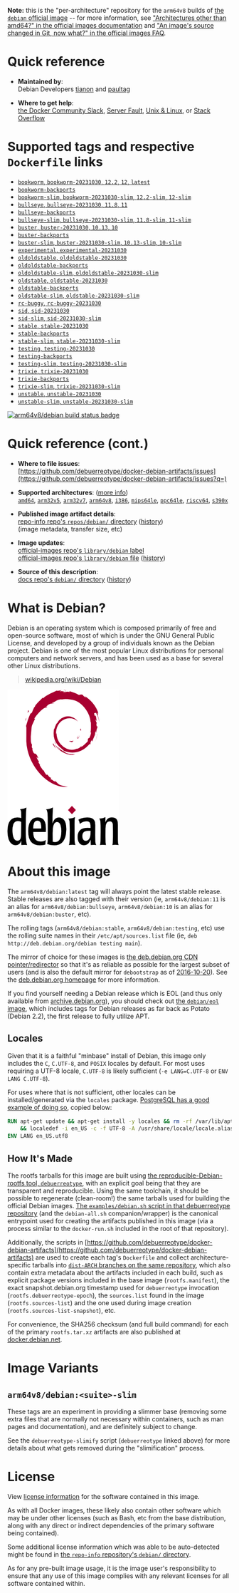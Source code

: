 <!--

********************************************************************************

WARNING:

    DO NOT EDIT "debian/README.md"

    IT IS AUTO-GENERATED

    (from the other files in "debian/" combined with a set of templates)

********************************************************************************

-->

**Note:** this is the "per-architecture" repository for the `arm64v8` builds of [the `debian` official image](https://hub.docker.com/_/debian) -- for more information, see ["Architectures other than amd64?" in the official images documentation](https://github.com/docker-library/official-images#architectures-other-than-amd64) and ["An image's source changed in Git, now what?" in the official images FAQ](https://github.com/docker-library/faq#an-images-source-changed-in-git-now-what).

# Quick reference

-	**Maintained by**:  
	Debian Developers [tianon](https://qa.debian.org/developer.php?login=tianon) and [paultag](https://qa.debian.org/developer.php?login=paultag)

-	**Where to get help**:  
	[the Docker Community Slack](https://dockr.ly/comm-slack), [Server Fault](https://serverfault.com/help/on-topic), [Unix & Linux](https://unix.stackexchange.com/help/on-topic), or [Stack Overflow](https://stackoverflow.com/help/on-topic)

# Supported tags and respective `Dockerfile` links

-	[`bookworm`, `bookworm-20231030`, `12.2`, `12`, `latest`](https://github.com/debuerreotype/docker-debian-artifacts/blob/a3c7fa2b3ce0332a61619371c604841a066f2fd9/bookworm/Dockerfile)
-	[`bookworm-backports`](https://github.com/debuerreotype/docker-debian-artifacts/blob/a3c7fa2b3ce0332a61619371c604841a066f2fd9/bookworm/backports/Dockerfile)
-	[`bookworm-slim`, `bookworm-20231030-slim`, `12.2-slim`, `12-slim`](https://github.com/debuerreotype/docker-debian-artifacts/blob/a3c7fa2b3ce0332a61619371c604841a066f2fd9/bookworm/slim/Dockerfile)
-	[`bullseye`, `bullseye-20231030`, `11.8`, `11`](https://github.com/debuerreotype/docker-debian-artifacts/blob/a3c7fa2b3ce0332a61619371c604841a066f2fd9/bullseye/Dockerfile)
-	[`bullseye-backports`](https://github.com/debuerreotype/docker-debian-artifacts/blob/a3c7fa2b3ce0332a61619371c604841a066f2fd9/bullseye/backports/Dockerfile)
-	[`bullseye-slim`, `bullseye-20231030-slim`, `11.8-slim`, `11-slim`](https://github.com/debuerreotype/docker-debian-artifacts/blob/a3c7fa2b3ce0332a61619371c604841a066f2fd9/bullseye/slim/Dockerfile)
-	[`buster`, `buster-20231030`, `10.13`, `10`](https://github.com/debuerreotype/docker-debian-artifacts/blob/a3c7fa2b3ce0332a61619371c604841a066f2fd9/buster/Dockerfile)
-	[`buster-backports`](https://github.com/debuerreotype/docker-debian-artifacts/blob/a3c7fa2b3ce0332a61619371c604841a066f2fd9/buster/backports/Dockerfile)
-	[`buster-slim`, `buster-20231030-slim`, `10.13-slim`, `10-slim`](https://github.com/debuerreotype/docker-debian-artifacts/blob/a3c7fa2b3ce0332a61619371c604841a066f2fd9/buster/slim/Dockerfile)
-	[`experimental`, `experimental-20231030`](https://github.com/debuerreotype/docker-debian-artifacts/blob/a3c7fa2b3ce0332a61619371c604841a066f2fd9/experimental/Dockerfile)
-	[`oldoldstable`, `oldoldstable-20231030`](https://github.com/debuerreotype/docker-debian-artifacts/blob/a3c7fa2b3ce0332a61619371c604841a066f2fd9/oldoldstable/Dockerfile)
-	[`oldoldstable-backports`](https://github.com/debuerreotype/docker-debian-artifacts/blob/a3c7fa2b3ce0332a61619371c604841a066f2fd9/oldoldstable/backports/Dockerfile)
-	[`oldoldstable-slim`, `oldoldstable-20231030-slim`](https://github.com/debuerreotype/docker-debian-artifacts/blob/a3c7fa2b3ce0332a61619371c604841a066f2fd9/oldoldstable/slim/Dockerfile)
-	[`oldstable`, `oldstable-20231030`](https://github.com/debuerreotype/docker-debian-artifacts/blob/a3c7fa2b3ce0332a61619371c604841a066f2fd9/oldstable/Dockerfile)
-	[`oldstable-backports`](https://github.com/debuerreotype/docker-debian-artifacts/blob/a3c7fa2b3ce0332a61619371c604841a066f2fd9/oldstable/backports/Dockerfile)
-	[`oldstable-slim`, `oldstable-20231030-slim`](https://github.com/debuerreotype/docker-debian-artifacts/blob/a3c7fa2b3ce0332a61619371c604841a066f2fd9/oldstable/slim/Dockerfile)
-	[`rc-buggy`, `rc-buggy-20231030`](https://github.com/debuerreotype/docker-debian-artifacts/blob/a3c7fa2b3ce0332a61619371c604841a066f2fd9/rc-buggy/Dockerfile)
-	[`sid`, `sid-20231030`](https://github.com/debuerreotype/docker-debian-artifacts/blob/a3c7fa2b3ce0332a61619371c604841a066f2fd9/sid/Dockerfile)
-	[`sid-slim`, `sid-20231030-slim`](https://github.com/debuerreotype/docker-debian-artifacts/blob/a3c7fa2b3ce0332a61619371c604841a066f2fd9/sid/slim/Dockerfile)
-	[`stable`, `stable-20231030`](https://github.com/debuerreotype/docker-debian-artifacts/blob/a3c7fa2b3ce0332a61619371c604841a066f2fd9/stable/Dockerfile)
-	[`stable-backports`](https://github.com/debuerreotype/docker-debian-artifacts/blob/a3c7fa2b3ce0332a61619371c604841a066f2fd9/stable/backports/Dockerfile)
-	[`stable-slim`, `stable-20231030-slim`](https://github.com/debuerreotype/docker-debian-artifacts/blob/a3c7fa2b3ce0332a61619371c604841a066f2fd9/stable/slim/Dockerfile)
-	[`testing`, `testing-20231030`](https://github.com/debuerreotype/docker-debian-artifacts/blob/a3c7fa2b3ce0332a61619371c604841a066f2fd9/testing/Dockerfile)
-	[`testing-backports`](https://github.com/debuerreotype/docker-debian-artifacts/blob/a3c7fa2b3ce0332a61619371c604841a066f2fd9/testing/backports/Dockerfile)
-	[`testing-slim`, `testing-20231030-slim`](https://github.com/debuerreotype/docker-debian-artifacts/blob/a3c7fa2b3ce0332a61619371c604841a066f2fd9/testing/slim/Dockerfile)
-	[`trixie`, `trixie-20231030`](https://github.com/debuerreotype/docker-debian-artifacts/blob/a3c7fa2b3ce0332a61619371c604841a066f2fd9/trixie/Dockerfile)
-	[`trixie-backports`](https://github.com/debuerreotype/docker-debian-artifacts/blob/a3c7fa2b3ce0332a61619371c604841a066f2fd9/trixie/backports/Dockerfile)
-	[`trixie-slim`, `trixie-20231030-slim`](https://github.com/debuerreotype/docker-debian-artifacts/blob/a3c7fa2b3ce0332a61619371c604841a066f2fd9/trixie/slim/Dockerfile)
-	[`unstable`, `unstable-20231030`](https://github.com/debuerreotype/docker-debian-artifacts/blob/a3c7fa2b3ce0332a61619371c604841a066f2fd9/unstable/Dockerfile)
-	[`unstable-slim`, `unstable-20231030-slim`](https://github.com/debuerreotype/docker-debian-artifacts/blob/a3c7fa2b3ce0332a61619371c604841a066f2fd9/unstable/slim/Dockerfile)

[![arm64v8/debian build status badge](https://img.shields.io/jenkins/s/https/doi-janky.infosiftr.net/job/multiarch/job/arm64v8/job/debian.svg?label=arm64v8/debian%20%20build%20job)](https://doi-janky.infosiftr.net/job/multiarch/job/arm64v8/job/debian/)

# Quick reference (cont.)

-	**Where to file issues**:  
	[https://github.com/debuerreotype/docker-debian-artifacts/issues](https://github.com/debuerreotype/docker-debian-artifacts/issues?q=)

-	**Supported architectures**: ([more info](https://github.com/docker-library/official-images#architectures-other-than-amd64))  
	[`amd64`](https://hub.docker.com/r/amd64/debian/), [`arm32v5`](https://hub.docker.com/r/arm32v5/debian/), [`arm32v7`](https://hub.docker.com/r/arm32v7/debian/), [`arm64v8`](https://hub.docker.com/r/arm64v8/debian/), [`i386`](https://hub.docker.com/r/i386/debian/), [`mips64le`](https://hub.docker.com/r/mips64le/debian/), [`ppc64le`](https://hub.docker.com/r/ppc64le/debian/), [`riscv64`](https://hub.docker.com/r/riscv64/debian/), [`s390x`](https://hub.docker.com/r/s390x/debian/)

-	**Published image artifact details**:  
	[repo-info repo's `repos/debian/` directory](https://github.com/docker-library/repo-info/blob/master/repos/debian) ([history](https://github.com/docker-library/repo-info/commits/master/repos/debian))  
	(image metadata, transfer size, etc)

-	**Image updates**:  
	[official-images repo's `library/debian` label](https://github.com/docker-library/official-images/issues?q=label%3Alibrary%2Fdebian)  
	[official-images repo's `library/debian` file](https://github.com/docker-library/official-images/blob/master/library/debian) ([history](https://github.com/docker-library/official-images/commits/master/library/debian))

-	**Source of this description**:  
	[docs repo's `debian/` directory](https://github.com/docker-library/docs/tree/master/debian) ([history](https://github.com/docker-library/docs/commits/master/debian))

# What is Debian?

Debian is an operating system which is composed primarily of free and open-source software, most of which is under the GNU General Public License, and developed by a group of individuals known as the Debian project. Debian is one of the most popular Linux distributions for personal computers and network servers, and has been used as a base for several other Linux distributions.

> [wikipedia.org/wiki/Debian](https://en.wikipedia.org/wiki/Debian)

![logo](https://raw.githubusercontent.com/docker-library/docs/b449be7df57e9ed9086bb5821bfb5d6cdc5d67a4/debian/logo.png)

# About this image

The `arm64v8/debian:latest` tag will always point the latest stable release. Stable releases are also tagged with their version (ie, `arm64v8/debian:11` is an alias for `arm64v8/debian:bullseye`, `arm64v8/debian:10` is an alias for `arm64v8/debian:buster`, etc).

The rolling tags (`arm64v8/debian:stable`, `arm64v8/debian:testing`, etc) use the rolling suite names in their `/etc/apt/sources.list` file (ie, `deb http://deb.debian.org/debian testing main`).

The mirror of choice for these images is [the deb.debian.org CDN pointer/redirector](https://deb.debian.org) so that it's as reliable as possible for the largest subset of users (and is also the default mirror for `debootstrap` as of [2016-10-20](https://anonscm.debian.org/cgit/d-i/debootstrap.git/commit/?id=9e8bc60ad1ccf3a25ce7890526b70059f3e770de)). See the [deb.debian.org homepage](https://deb.debian.org) for more information.

If you find yourself needing a Debian release which is EOL (and thus only available from [archive.debian.org](http://archive.debian.org)), you should check out [the `debian/eol` image](https://hub.docker.com/r/debian/eol/), which includes tags for Debian releases as far back as Potato (Debian 2.2), the first release to fully utilize APT.

## Locales

Given that it is a faithful "minbase" install of Debian, this image only includes the `C`, `C.UTF-8`, and `POSIX` locales by default. For most uses requiring a UTF-8 locale, `C.UTF-8` is likely sufficient (`-e LANG=C.UTF-8` or `ENV LANG C.UTF-8`).

For uses where that is not sufficient, other locales can be installed/generated via the `locales` package. [PostgreSQL has a good example of doing so](https://github.com/docker-library/postgres/blob/69bc540ecfffecce72d49fa7e4a46680350037f9/9.6/Dockerfile#L21-L24), copied below:

```dockerfile
RUN apt-get update && apt-get install -y locales && rm -rf /var/lib/apt/lists/* \
	&& localedef -i en_US -c -f UTF-8 -A /usr/share/locale/locale.alias en_US.UTF-8
ENV LANG en_US.utf8
```

## How It's Made

The rootfs tarballs for this image are built using [the reproducible-Debian-rootfs tool, `debuerreotype`](https://github.com/debuerreotype/debuerreotype), with an explicit goal being that they are transparent and reproducible. Using the same toolchain, it should be possible to regenerate (clean-room!) the same tarballs used for building the official Debian images. [The `examples/debian.sh` script in that debuerreotype repository](https://github.com/debuerreotype/debuerreotype/blob/master/examples/debian.sh) (and the `debian-all.sh` companion/wrapper) is the canonical entrypoint used for creating the artifacts published in this image (via a process similar to the `docker-run.sh` included in the root of that repository).

Additionally, the scripts in [https://github.com/debuerreotype/docker-debian-artifacts](https://github.com/debuerreotype/docker-debian-artifacts) are used to create each tag's `Dockerfile` and collect architecture-specific tarballs into [`dist-ARCH` branches on the same repository](https://github.com/debuerreotype/docker-debian-artifacts/branches), which also contain extra metadata about the artifacts included in each build, such as explicit package versions included in the base image (`rootfs.manifest`), the exact snapshot.debian.org timestamp used for `debuerreotype` invocation (`rootfs.debuerreotype-epoch`), the `sources.list` found in the image (`rootfs.sources-list`) and the one used during image creation (`rootfs.sources-list-snapshot`), etc.

For convenience, the SHA256 checksum (and full build command) for each of the primary `rootfs.tar.xz` artifacts are also published at [docker.debian.net](https://docker.debian.net/).

# Image Variants

## `arm64v8/debian:<suite>-slim`

These tags are an experiment in providing a slimmer base (removing some extra files that are normally not necessary within containers, such as man pages and documentation), and are definitely subject to change.

See the `debuerreotype-slimify` script (`debuerreotype` linked above) for more details about what gets removed during the "slimification" process.

# License

View [license information](https://www.debian.org/social_contract#guidelines) for the software contained in this image.

As with all Docker images, these likely also contain other software which may be under other licenses (such as Bash, etc from the base distribution, along with any direct or indirect dependencies of the primary software being contained).

Some additional license information which was able to be auto-detected might be found in [the `repo-info` repository's `debian/` directory](https://github.com/docker-library/repo-info/tree/master/repos/debian).

As for any pre-built image usage, it is the image user's responsibility to ensure that any use of this image complies with any relevant licenses for all software contained within.
